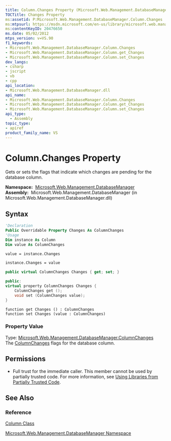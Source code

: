 ```yaml
---
title: Column.Changes Property (Microsoft.Web.Management.DatabaseManager)
TOCTitle: Changes Property
ms:assetid: P:Microsoft.Web.Management.DatabaseManager.Column.Changes
ms:mtpsurl: https://msdn.microsoft.com/en-us/library/microsoft.web.management.databasemanager.column.changes(v=VS.90)
ms:contentKeyID: 20476650
ms.date: 05/02/2012
mtps_version: v=VS.90
f1_keywords:
- Microsoft.Web.Management.DatabaseManager.Column.Changes
- Microsoft.Web.Management.DatabaseManager.Column.get_Changes
- Microsoft.Web.Management.DatabaseManager.Column.set_Changes
dev_langs:
- csharp
- jscript
- vb
- cpp
api_location:
- Microsoft.Web.Management.DatabaseManager.dll
api_name:
- Microsoft.Web.Management.DatabaseManager.Column.Changes
- Microsoft.Web.Management.DatabaseManager.Column.get_Changes
- Microsoft.Web.Management.DatabaseManager.Column.set_Changes
api_type:
  - Assembly
topic_type:
- apiref
product_family_name: VS
---
```


# Column.Changes Property

Gets or sets the flags that indicate which changes are pending for the database column.

**Namespace:**  [Microsoft.Web.Management.DatabaseManager](microsoft-web-management-databasemanager-namespace.md)  
**Assembly:**  Microsoft.Web.Management.DatabaseManager (in Microsoft.Web.Management.DatabaseManager.dll)

## Syntax

```vb
'Declaration
Public Overridable Property Changes As ColumnChanges
'Usage
Dim instance As Column
Dim value As ColumnChanges

value = instance.Changes

instance.Changes = value
```

```csharp
public virtual ColumnChanges Changes { get; set; }
```

```cpp
public:
virtual property ColumnChanges Changes {
    ColumnChanges get ();
    void set (ColumnChanges value);
}
```

```jscript
function get Changes () : ColumnChanges
function set Changes (value : ColumnChanges)
```

### Property Value

Type: [Microsoft.Web.Management.DatabaseManager.ColumnChanges](columnchanges-enumeration-microsoft-web-management-databasemanager.md)  
The [ColumnChanges](columnchanges-enumeration-microsoft-web-management-databasemanager.md) flags for the database column.  

## Permissions

  - Full trust for the immediate caller. This member cannot be used by partially trusted code. For more information, see [Using Libraries from Partially Trusted Code](https://msdn.microsoft.com/library/8skskf63).

## See Also

### Reference

[Column Class](column-class-microsoft-web-management-databasemanager.md)

[Microsoft.Web.Management.DatabaseManager Namespace](microsoft-web-management-databasemanager-namespace.md)

